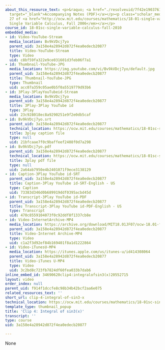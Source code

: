 ```yaml
---
about_this_resource_text: <p>&raquo; <a href="./resolveuid/7f42e1903761541aa5a2c23ecc46fe7a"
  target="_blank">Accompanying Notes (PDF)</a></p><p class="scholar_medsm">From Lecture
  27 of <a href="http://ocw.mit.edu/courses/mathematics/18-01-single-variable-calculus-fall-2006/video-lectures/"><em>18.01
  Single Variable Calculus, Fall 2006</em></a></p>
course_id: 18-01sc-single-variable-calculus-fall-2010
embedded_media:
- id: Video-YouTube-Stream
  media_location: Bv9kVDcj7yo
  parent_uid: 3a158e4a28942d872f4ea0edecb20877
  title: Video-YouTube-Stream
  type: Video
  uid: c8bf59fa322e9ce031601d3feb06f7a1
- id: Thumbnail-YouTube-JPG
  media_location: https://img.youtube.com/vi/Bv9kVDcj7yo/default.jpg
  parent_uid: 3a158e4a28942d872f4ea0edecb20877
  title: Thumbnail-YouTube-JPG
  type: Thumbnail
  uid: acc07a359c05ae0b5f0a5519779d93b6
- id: 3Play-3PlayYouTubeid-Stream
  media_location: Bv9kVDcj7yo
  parent_uid: 3a158e4a28942d872f4ea0edecb20877
  title: 3Play-3Play YouTube id
  type: 3Play
  uid: 23c928018ec8a9290251e9f2e0db5caf
- id: Bv9kVDcj7yo.srt
  parent_uid: 3a158e4a28942d872f4ea0edecb20877
  technical_location: https://ocw.mit.edu/courses/mathematics/18-01sc-single-variable-calculus-fall-2010/unit-4-techniques-of-integration/part-a-trigonometric-powers-trigonometric-substitution-and-completing-the-square/session-68-integral-of-sin-n-x-cos-m-x-odd-exponents/clip-4-integral-of-sin3-x/Bv9kVDcj7yo.srt
  title: 3play caption file
  type: null
  uid: 21bfcaae7f0c9baffeef2408f0d7a298
- id: Bv9kVDcj7yo.pdf
  parent_uid: 3a158e4a28942d872f4ea0edecb20877
  technical_location: https://ocw.mit.edu/courses/mathematics/18-01sc-single-variable-calculus-fall-2010/unit-4-techniques-of-integration/part-a-trigonometric-powers-trigonometric-substitution-and-completing-the-square/session-68-integral-of-sin-n-x-cos-m-x-odd-exponents/clip-4-integral-of-sin3-x/Bv9kVDcj7yo.pdf
  title: 3play pdf file
  type: null
  uid: 2a64ab7950e4b2401071f9ece3138129
- id: Caption-3Play YouTube id-SRT
  parent_uid: 3a158e4a28942d872f4ea0edecb20877
  title: Caption-3Play YouTube id-SRT-English - US
  type: Caption
  uid: 73383d346d0b689919ddf0395acbd45d
- id: Transcript-3Play YouTube id-PDF
  parent_uid: 3a158e4a28942d872f4ea0edecb20877
  title: Transcript-3Play YouTube id-PDF-English - US
  type: Transcript
  uid: 470c8559104073f0c92ddf8f1337cb8e
- id: Video-InternetArchive-MP4
  media_location: https://archive.org/download/MIT18.01JF07/ocw-18.01-f07-lec27_300k.mp4
  parent_uid: 3a158e4a28942d872f4ea0edecb20877
  title: Video-Internet Archive-MP4
  type: Video
  uid: c1a2f3d92ef84b169401f8a1d1222864
- id: Video-iTunesU-MP4
  media_location: https://itunes.apple.com/us/itunes-u/id414308064
  parent_uid: 3a158e4a28942d872f4ea0edecb20877
  title: Video-iTunes U-MP4
  type: Video
  uid: 3c2bd8c723fb7824df60fea033b7dab6
inline_embed_id: 34690620clip4:integralofsin3(x)20552715
layout: video
order_index: null
parent_uid: f914f1dccfe8c98b34b42bcf2aa6e075
related_resources_text: ''
short_url: clip-4-integral-of-sin3-x
technical_location: https://ocw.mit.edu/courses/mathematics/18-01sc-single-variable-calculus-fall-2010/unit-4-techniques-of-integration/part-a-trigonometric-powers-trigonometric-substitution-and-completing-the-square/session-68-integral-of-sin-n-x-cos-m-x-odd-exponents/clip-4-integral-of-sin3-x
template_type: thumbnail_popup
title: 'Clip 4: Integral of sin3(x)'
transcript: ''
type: course
uid: 3a158e4a28942d872f4ea0edecb20877

---
```

None